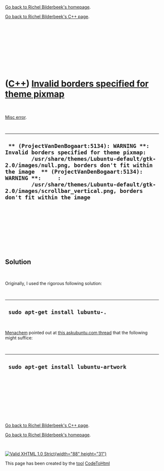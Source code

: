 [Go back to Richel Bilderbeek's homepage](index.htm).

[Go back to Richel Bilderbeek's C++ page](Cpp.htm).

 

 

 

 

 

([C++](Cpp.htm)) [Invalid borders specified for theme pixmap](CppMiscErrorInvalidBordersSpecifiedForThemePixmap.htm)
====================================================================================================================

 

[Misc error](CppMiscError.htm).

 

  -------------------------------------------------------------------------------------------------------------------------------------------------------------------------------------------------------------------------------------------------------------------------------------------------------------------------------------------------------------------------
  ` ** (ProjectVanDenBogaart:5134): WARNING **: Invalid borders specified for theme pixmap:         /usr/share/themes/Lubuntu-default/gtk-2.0/images/null.png, borders don't fit within the image  ** (ProjectVanDenBogaart:5134): WARNING **:     :         /usr/share/themes/Lubuntu-default/gtk-2.0/images/scrollbar_vertical.png, borders don't fit within the image`
  -------------------------------------------------------------------------------------------------------------------------------------------------------------------------------------------------------------------------------------------------------------------------------------------------------------------------------------------------------------------------

 

 

 

 

 

Solution
--------

 

Originally, I used the rigorous following solution:

 

  -----------------------------------
  ` sudo apt-get install lubuntu-.`
  -----------------------------------

 

[Menachem](http://askubuntu.com/users/21794/menachem) pointed out at
[this askubuntu.com
thread](http://askubuntu.com/questions/225093/emacs-gives-warnings-in-lubuntu)
that the following might suffice:

 

  -----------------------------------------
  ` sudo apt-get install lubuntu-artwork`
  -----------------------------------------

 

 

 

 

 

[Go back to Richel Bilderbeek's C++ page](Cpp.htm).

[Go back to Richel Bilderbeek's homepage](index.htm).

 

[![Valid XHTML 1.0 Strict](valid-xhtml10.png){width="88"
height="31"}](http://validator.w3.org/check?uri=referer)

This page has been created by the [tool](Tools.htm)
[CodeToHtml](ToolCodeToHtml.htm)
